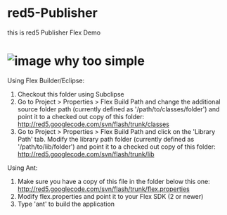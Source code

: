 # red5-Publisher
this is red5 Publisher Flex Demo

![image](https://github.com/lockbur/red5-Publisher/blob/master/screenshots/publisher-flex-demo.jpg)
why too simple
===========

Using Flex Builder/Eclipse:

 1. Checkout this folder using Subclipse
 2. Go to Project > Properties > Flex Build Path and change the
    additional source folder path (currently defined as
    '/path/to/classes/folder') and point it to a checked out copy
    of this folder: http://red5.googlecode.com/svn/flash/trunk/classes
 3. Go to Project > Properties > Flex Build Path and click on the
    'Library Path' tab. Modify the library path folder (currently
    defined as '/path/to/lib/folder') and point it to a checked out
    copy of this folder: http://red5.googlecode.com/svn/flash/trunk/lib

Using Ant:

 1. Make sure you have a copy of this file in the folder below this one:
    http://red5.googlecode.com/svn/flash/trunk/flex.properties
 2. Modify flex.properties and point it to your Flex SDK (2 or newer)
 3. Type 'ant' to build the application
    
